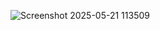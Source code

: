 ![Screenshot 2025-05-21 113509](https://github.com/user-attachments/assets/2dd78792-3b10-4782-9460-fe87f8457587)
